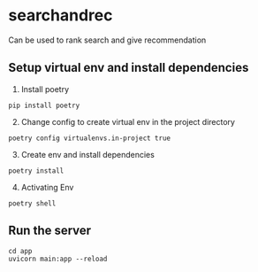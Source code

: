# searchandrec
Can be used to rank search and give recommendation

## Setup virtual env and install dependencies

1. Install poetry
```
pip install poetry
```

2. Change config to create virtual env in the project directory
```
poetry config virtualenvs.in-project true                                                                             
```

3. Create env and install dependencies
```
poetry install
```

4. Activating Env
```
poetry shell
```

## Run the server 
```
cd app
uvicorn main:app --reload    
```